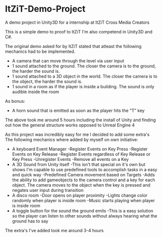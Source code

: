 # ItZiT-Demo-Project
A demo project in Unity3D for a internship at ItZiT Cross Media Creators

This is a simple demo to proof to ItZiT I'm also competend in Unity3D and C#.

The original demo asked for by ItZiT stated that atleast the following mechanics had to be implemented.
  - A camera that can move through the level via user input
  - 1 sound attached to the ground. The closer the camera is to the ground, the harder the sound is.
  - 1 sound attached to a 3D object in the world. The closer the camera is to the object, the harder the sound is.
  - 1 sound in a room as if the player is inside a building. The sound is only audible inside the room
  
As bonus:
  - A horn sound that is emitted as soon as the player hits the "T" key
  
The above took me around 5 hours including the install of Unity and finding out how the general structure works opposed to Unreal Engine 4


As this project was incredibly easy for me I decided to add some extra's
The following mechanics where added by myself on own initiative:

  - A keyboard Event Manager
      -Register Events on Key Press
      -Register Events on Key Release
      -Register Events regardless of Key Release or Key Press
      -Unregister Events
      -Remove all events on a Key
  - A 3D Sound from Unity itself
      -This isn't that special on it's own but shows I'm capable to use predefined tools to accomplish tasks in a easy and quick way
  -Predefined Camera movement based on Targets
      -Adds the ability to add gameobjects to the camera control and a key for each object. The camera moves to the object when the key is pressed and negates user input during transition
  - A disco room
      -Door opens on player proximity
      -Lights change color randomly when player is inside room
      -Music starts playing when player is inside room
  - A toggle button for the sound the ground emits
      -This is a easy solution so the player can listen to other sounds without always hearing what the ground has to say

The extra's I've added took me around 3-4 hours
